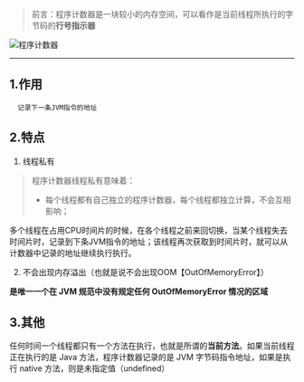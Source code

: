 > 前言：程序计数器是一块较小的内存空间，可以看作是当前线程所执行的字节码的**行号指示器**

![程序计数器](https://adao-blog-pic.oss-cn-beijing.aliyuncs.com/pic/blog/%E7%A8%8B%E5%BA%8F%E8%AE%A1%E6%95%B0%E5%99%A8.png)

---

## 1.作用
      记录下一条JVM指令的地址
## 2.特点

1. 线程私有
> 程序计数器线程私有意味着： 
> - 每个线程都有自己独立的程序计数器，每个线程都独立计算，不会互相影响；

多个线程在占用CPU时间片的时候，在各个线程之前来回切换，当某个线程失去时间片时，记录到下条JVM指令的地址；该线程再次获取到时间片时，就可以从计数器中记录的地址继续执行执行。

2. 不会出现内存溢出（也就是说不会出现OOM【OutOfMemoryError】）

**是唯一一个在 JVM 规范中没有规定任何 OutOfMemoryError 情况的区域**
## 3.其他
任何时间一个线程都只有一个方法在执行，也就是所谓的**当前方法**。如果当前线程正在执行的是 Java 方法，程序计数器记录的是 JVM 字节码指令地址，如果是执行 native 方法，则是未指定值（undefined）



